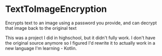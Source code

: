 # TextToImageEncryption
Encrypts text to an image using a password you provide, and can decrypt that image back to the original text

This was a project I did in highschool, but it didn't fully work. I don't have the original source anymore so I figured I'd rewrite it to actually work in a new language I'm learning - Kotlin. 
